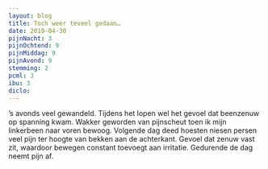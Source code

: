 ```yaml
---
layout: blog
title: Toch weer teveel gedaan…
date: 2019-04-30
pijnNacht: 3
pijnOchtend: 9
pijnMiddag: 9
pijnAvond: 9
stemming: 2
pcml: 3
ibu: 3
diclo: 
---
```


’s avonds veel gewandeld. Tijdens het lopen wel het gevoel dat beenzenuw op spanning kwam. Wakker geworden van pijnscheut toen ik mijn linkerbeen naar voren bewoog. Volgende dag deed hoesten niesen persen veel pijn ter hoogte van bekken aan de achterkant. Gevoel dat zenuw vast zit, waardoor bewegen constant toevoegt aan irritatie. Gedurende de dag neemt pijn af.

